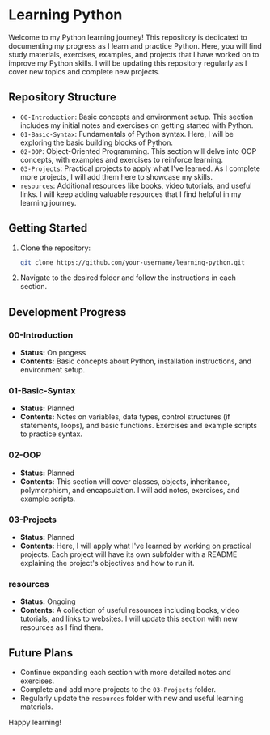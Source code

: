 # Learning Python

Welcome to my Python learning journey! This repository is dedicated to documenting my progress as I learn and practice Python. Here, you will find study materials, exercises, examples, and projects that I have worked on to improve my Python skills. I will be updating this repository regularly as I cover new topics and complete new projects.

## Repository Structure

- `00-Introduction`: Basic concepts and environment setup. This section includes my initial notes and exercises on getting started with Python.
- `01-Basic-Syntax`: Fundamentals of Python syntax. Here, I will be exploring the basic building blocks of Python.
- `02-OOP`: Object-Oriented Programming. This section will delve into OOP concepts, with examples and exercises to reinforce learning.
- `03-Projects`: Practical projects to apply what I've learned. As I complete more projects, I will add them here to showcase my skills.
- `resources`: Additional resources like books, video tutorials, and useful links. I will keep adding valuable resources that I find helpful in my learning journey.

## Getting Started

1. Clone the repository:
    ```bash
    git clone https://github.com/your-username/learning-python.git
    ```
2. Navigate to the desired folder and follow the instructions in each section.

## Development Progress

### 00-Introduction
- **Status:** On progess
- **Contents:** Basic concepts about Python, installation instructions, and environment setup.

### 01-Basic-Syntax
- **Status:** Planned
- **Contents:** Notes on variables, data types, control structures (if statements, loops), and basic functions. Exercises and example scripts to practice syntax.

### 02-OOP
- **Status:** Planned
- **Contents:** This section will cover classes, objects, inheritance, polymorphism, and encapsulation. I will add notes, exercises, and example scripts.

### 03-Projects
- **Status:** Planned
- **Contents:** Here, I will apply what I've learned by working on practical projects. Each project will have its own subfolder with a README explaining the project's objectives and how to run it.

### resources
- **Status:** Ongoing
- **Contents:** A collection of useful resources including books, video tutorials, and links to websites. I will update this section with new resources as I find them.

## Future Plans

- Continue expanding each section with more detailed notes and exercises.
- Complete and add more projects to the `03-Projects` folder.
- Regularly update the `resources` folder with new and useful learning materials.

Happy learning!


